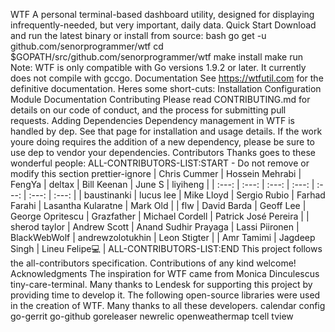 WTF A personal terminal-based dashboard utility, designed for displaying infrequently-needed, but very important, daily data. Quick Start Download and run the latest binary or install from source: bash go get -u github.com/senorprogrammer/wtf cd $GOPATH/src/github.com/senorprogrammer/wtf make install make run Note: WTF is only compatible with Go versions 1.9.2 or later. It currently does not compile with gccgo. Documentation See https://wtfutil.com for the definitive documentation. Heres some short-cuts: Installation Configuration Module Documentation Contributing Please read CONTRIBUTING.md for details on our code of conduct, and the process for submitting pull requests. Adding Dependencies Dependency management in WTF is handled by dep. See that page for installation and usage details. If the work youre doing requires the addition of a new dependency, please be sure to use dep to vendor your dependencies. Contributors Thanks goes to these wonderful people: ALL-CONTRIBUTORS-LIST:START - Do not remove or modify this section prettier-ignore | Chris Cummer | Hossein Mehrabi | FengYa | deltax | Bill Keenan | June S | liyiheng | | :---: | :---: | :---: | :---: | :---: | :---: | :---: | | baustinanki | lucus lee | Mike Lloyd | Sergio Rubio | Farhad Farahi | Lasantha Kularatne | Mark Old | | flw | David Barda | Geoff Lee | George Opritescu | Grazfather | Michael Cordell | Patrick José Pereira | | sherod taylor | Andrew Scott | Anand Sudhir Prayaga | Lassi Piironen | BlackWebWolf | andrewzolotukhin | Leon Stigter | | Amr Tamimi | Jagdeep Singh | Lineu Felipe💻 | ALL-CONTRIBUTORS-LIST:END This project follows the all-contributors specification. Contributions of any kind welcome! Acknowledgments The inspiration for WTF came from Monica Dinculescus tiny-care-terminal. Many thanks to Lendesk for supporting this project by providing time to develop it. The following open-source libraries were used in the creation of WTF. Many thanks to all these developers. calendar config go-gerrit go-github goreleaser newrelic openweathermap tcell tview